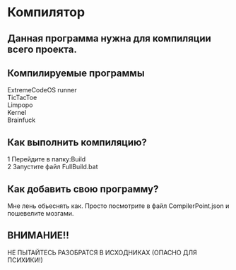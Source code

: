 # Компилятор

## Данная программа нужна для компиляции всего проекта.

## Компилируемые программы

ExtremeCodeOS runner <br>
TicTacToe <br>
Limpopo <br>
Kernel <br>
Brainfuck <br>

## Как выполнить компиляцию?

1 Перейдите в папку:Build<br>
2 Запустите файл FullBuild.bat

## Как добавить свою программу?

Мне лень обьеснять как. Просто посмотрите в файл CompilerPoint.json и пошевелите мозгами.

## ВНИМАНИЕ!!
НЕ ПЫТАЙТЕСЬ РАЗОБРАТСЯ В ИСХОДНИКАХ (ОПАСНО ДЛЯ ПСИХИКИ!)
